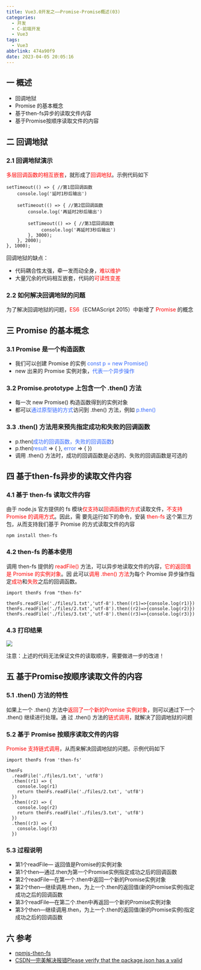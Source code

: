 ```yaml
---
title: Vue3.0开发之——Promise-Promise概述(03)
categories:
  - 开发
  - C-前端开发
  - Vue3
tags:
  - Vue3
abbrlink: 474a90f9
date: 2023-04-05 20:05:16
---
```

## 一 概述

* 回调地狱
* Promise 的基本概念
* 基于then-fs异步的读取文件内容
* 基于Promise按顺序读取文件的内容

<!--more-->

## 二 回调地狱

### 2.1 回调地狱演示

<font color=red>多层回调函数的相互嵌套</font>，就形成了<font color=red>回调地狱</font>。示例代码如下

```
setTimeout(() => { //第1层回调函数
    console.log('延时1秒后输出') 

    setTimeout(() => { //第2层回调函数
        console.log('再延时2秒后输出')   

        setTimeout(() => { //第3层回调函数
             console.log('再延时3秒后输出')
        }, 3000);
    }, 2000);
}, 1000);
```

回调地狱的缺点：

*  代码耦合性太强，牵一发而动全身，<font color=red>难以维护</font>
* 大量冗余的代码相互嵌套，代码的<font color=red>可读性变差</font>

### 2.2 如何解决回调地狱的问题

为了解决回调地狱的问题，<font color=red>ES6</font>（ECMAScript 2015）中新增了 <font color=red>Promise</font> 的概念

## 三 Promise 的基本概念

### 3.1 Promise 是一个构造函数

* 我们可以创建 Promise 的实例 <font color=#3469ff>const p = new Promise()</font>
* new 出来的 Promise 实例对象，<font color=#3469ff>代表一个异步操作</font>

### 3.2 Promise.prototype 上包含一个 .then() 方法

* 每一次 new Promise() 构造函数得到的实例对象
* 都可以<font color=#3469ff>通过原型链的方式</font>访问到 .then() 方法，例如 <font color=#3469ff>p.then()</font>

### 3.3  .then() 方法用来预先指定成功和失败的回调函数

* p.then(<font color=#3469ff>成功的回调函数，失败的回调函数</font>)
* p.then(<font color=#3469ff>result</font> => { }, <font color=#3469ff>error</font> => { })
* 调用 .then() 方法时，成功的回调函数是必选的、失败的回调函数是可选的

## 四 基于then-fs异步的读取文件内容

### 4.1 基于 then-fs 读取文件内容

由于 node.js 官方提供的 fs 模块<font color=red>仅支持</font>以<font color=red>回调函数的方式</font>读取文件，<font color=red>不支持Promise 的调用方式</font>。因此，需
要先运行如下的命令，安装 <font color=red>then-fs</font> 这个第三方包，从而支持我们基于 Promise 的方式读取文件的内容

```
npm install then-fs
```

### 4.2 then-fs 的基本使用

调用 then-fs 提供的 <font color=red>readFile()</font> 方法，可以异步地读取文件的内容，<font color=red>它的返回值是 Promise 的实例对象</font>。因
此可以<font color=red>调用 .then() 方法</font>为每个 Promise 异步操作指定<font color=red>成功</font>和<font color=red>失败</font>之后的回调函数。

```
import thenFs from "then-fs"

thenFs.readFile('./files/1.txt','utf-8').then((r1)=>{console.log(r1)})
thenFs.readFile('./files/2.txt','utf-8').then((r2)=>{console.log(r2)})
thenFs.readFile('./files/3.txt','utf-8').then((r3)=>{console.log(r3)})
```

### 4.3 打印结果

![][1]

注意：上述的代码无法保证文件的读取顺序，需要做进一步的改进！

## 五 基于Promise按顺序读取文件的内容

### 5.1 .then() 方法的特性

如果上一个 .then() 方法中<font color=red>返回了一个新的Promise 实例对象</font>，则可以通过下一个 .then() 继续进行处理。通
过 .then() 方法的<font color=red>链式调用</font>，就解决了回调地狱的问题

### 5.2 基于 Promise 按顺序读取文件的内容

<font color=red>Promise 支持链式调用</font>，从而来解决回调地狱的问题。示例代码如下

```
import thenFs from 'then-fs'

thenFs
  .readFile('./files/1.txt', 'utf8')
  .then((r1) => {
    console.log(r1)
    return thenFs.readFile('./files/2.txt', 'utf8')
  })
  .then((r2) => {
    console.log(r2)
    return thenFs.readFile('./files/3.txt', 'utf8')
  })
  .then((r3) => {
    console.log(r3)
  })

```

### 5.3 过程说明

* 第1个readFile— 返回值是Promise的实例对象
* 第1个then—通过.then为第一个Promise实例指定成功之后的回调函数
* 第2个readFile—在第一个.then中返回一个新的Promise实例对象
* 第2个then—继续调用.then，为上一个.then的返回值(新的Promise实例)指定成功之后的回调函数
* 第3个readFile—在第二个.then中再返回一个新的Promise实例对象
* 第3个then—继续调用.then，为上一个.then的返回值(新的Promise实例)指定成功之后的回调函数

## 六 参考

* [npmjs-then-fs](https://www.npmjs.com/package/then-fs)
* [CSDN—完美解决报错Please verify that the package.json has a valid](https://blog.csdn.net/m0_67265654/article/details/123395025)




[1]:https://raw.githubusercontent.com/PGzxc/CDN/master/blog-vue/vue3.0-day1-03-thenfs-print.png